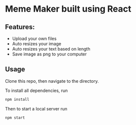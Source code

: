 # Meme Maker built using React

## Features:
- Upload your own files
- Auto resizes your image
- Auto resizes your text based on length
- Save image as png to your computer

## Usage

Clone this repo, then navigate to the directory. 

To install all dependencies, run

```bash
npm install
```

Then to start a local server run

```bash
npm start
```

